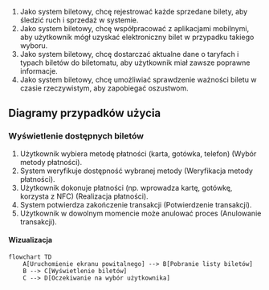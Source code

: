 1. Jako system biletowy, chcę rejestrować każde sprzedane bilety, aby śledzić
ruch i sprzedaż w systemie.
2. Jako system biletowy, chcę współpracować z aplikacjami mobilnymi, aby
użytkownik mógł uzyskać elektroniczny bilet w przypadku takiego wyboru.
3. Jako system biletowy, chcę dostarczać aktualne dane o taryfach i typach 
biletów do biletomatu, aby użytkownik miał zawsze poprawne informacje.
4. Jako system biletowy, chcę umożliwiać sprawdzenie ważności biletu w czasie 
rzeczywistym, aby zapobiegać oszustwom.

## Diagramy przypadków użycia
### Wyświetlenie dostępnych biletów

1. Użytkownik wybiera metodę płatności (karta, gotówka, telefon) (Wybór metody płatności).
2. System weryfikuje dostępność wybranej metody (Weryfikacja metody płatności).
3. Użytkownik dokonuje płatności (np. wprowadza kartę, gotówkę, korzysta z NFC) (Realizacja płatności).
4. System potwierdza zakończenie transakcji (Potwierdzenie transakcji).
5. Użytkownik w dowolnym momencie może anulować proces (Anulowanie transakcji).

#### Wizualizacja

```mermaid
flowchart TD
    A[Uruchomienie ekranu powitalnego] --> B[Pobranie listy biletów]
    B --> C[Wyświetlenie biletów]
    C --> D[Oczekiwanie na wybór użytkownika]
```